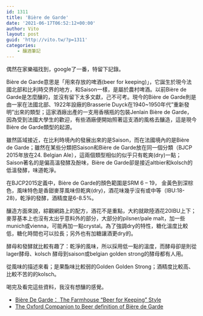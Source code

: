 ```yaml
---
id: 1311
title: 'Bière de Garde'
date: '2021-06-17T06:52:12+00:00'
author: Vito
layout: post
guid: 'http://vito.tw/?p=1311'
categories:
    - 釀酒筆記
---
```


偶然在家樂福找到，google了一番，特留下記錄。

Bière de Garde意思是「用來存放的啤酒(beer for keeping)」，它誕生於現今法國北部和比利時交界的地方，和Saison一樣，是屬於農村啤酒。以前Bière de Garde是怎麼釀的，並沒有留下太多文獻，己不可考。現今的Bière de Garde則是由一家在法國北部、1922年設廠的Brasserie Duyck在1940~1950年代”重新發明”出來的類型；這家酒廠出產的一支用香檳瓶的包裝Jenlain Bière de Garde，因為受到法國大學生的歡迎，有些酒廠便開始照著這支酒的風格去釀造，這是現今Bière de Garde類型的起源。

雖然區域接近，在比利時境內的發展出來的是Saison，而在法國境內的是Bière de Garde；雖然在某些分類把Saison和Bière de Garde放在同一個分類（BJCP 2015年放在24. Belgian Ale），這兩個類型相似的似乎只有乾爽(dry)一點；Saison著名的是偏高溫發酵及酚味，Bière de Garde卻是接近altbier和kolsch的低溫發酵，味道乾淨。

在BJCP2015定義中，Bière de Garde的顏色範圍是SRM 6 – 19， 金黃色到深棕色，風味特色是香甜麥芽風味但乾爽(dry)，酒花味幾乎沒有或中等（IBU:18-28)，乾淨的發酵，酒精度是6-8.5%。

釀造方面來說，綜觀網路上的配方，酒花不是重點，大約就歐陸酒花20IBU上下；麥芽基本上也沒有太出乎意料外的部分，大部分的pilsner/pale malt，加一些munich或vienna，可能再加一點crystal。為了強調dry的特性，糖化溫度比較低，糖化時間也可以拉長；另外也有加糖讓酒更dry的。

酵母和發酵就比較有趣了：乾淨的風味，所以採用低一點的溫度，而酵母卻是則從lager酵母、kolsch 酵母到saison或belgian golden strong的酵母都有人用。

從風味的描述來看；是果酯味比較弱的Golden Golden Strong；酒精度比較高、比較不苦的的kolsch。

喝完及看完這些資料，我沒有想釀的感覺。

- [Bière De Garde： The Farmhouse “Beer for Keeping” Style](https://learn.kegerator.com/biere-de-garde/)
- [The Oxford Companion to Beer definition of Bière de Garde](https://beerandbrewing.com/dictionary/H4twCu8jAZ/)
